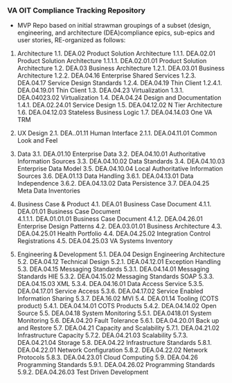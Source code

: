 ### VA OIT Compliance Tracking Repository

- MVP Repo based on initial strawman groupings of a subset (design, engineering, and architecture (DEA)compliance epics, sub-epics and user stories, RE-organized as follows:

1.	Architecture
 1.1.	DEA.02 Product Solution Architecture
1.1.1.	DEA.02.01 Product Solution Architecture
1.1.1.1.	DEA.02.01.01 Product Solution Architecture
1.2.	DEA.03 Business Architecture
1.2.1.	DEA.03.01 Business Architecture
1.2.2.	DEA.04.16 Enterprise Shared Services
1.2.3.	DEA.04.17 Service Design Standards
1.2.4.	DEA.04.19 Thin Client
1.2.4.1.	DEA.04.19.01 Thin Client
1.3.	DEA.04.23 Virtualization
1.3.1.	DEA.04023.02 Virtualization
1.4.	DEA.04.24 Design and Documentation
1.4.1.	DEA.02.24.01 Service Design
1.5.	DEA.04.12.02 N Tier Architecture
1.6.	DEA.04.12.03 Stateless Business Logic
1.7.	DEA.04.14.03 One VA TRM

2.	UX Design
2.1.	DEA..01.11 Human Interface
2.1.1.	DEA.04.11.01 Common Look and Feel

3.	Data
3.1.	DEA.01.10 Enterprise Data
3.2.	DEA.04.10.01 Authoritative Information Sources
3.3.	DEA.04.10.02 Data Standards
3.4.	DEA.04.10.03 Enterprise Data Model
3.5.	DEA.04.10.04 Local Authoritative Information Sources
3.6.	DEA.01.13 Data Handling
3.6.1.	DEA.04.13.01 Data Independence
3.6.2.	DEA.04.13.02 Data Persistence
3.7.	DEA.04.25 Meta Data Inventories


4.	Business Case & Product
4.1.	DEA.01 Business Case Document
4.1.1.	DEA.01.01 Business Case Document	
4.1.1.1.	DEA.01.01.01 Business Case Document
4.1.2.	DEA.04.26.01 Enterprise Design Patterns
4.2.	DEA.03.01.01 Business Architecture
4.3.	DEA.04.25.01 Health Portfolio
4.4.	DEA.04.25.02 Integration Control Registrations
4.5.	DEA.04.25.03 VA Systems Inventory


5.	Engineering & Development
5.1.	DEA.04 Design Engineering Architecture
5.2.	DEA.04.12 Technical Design
5.2.1.	DEA.04.12.01 Exception Handling
5.3.	DEA.04.15 Messaging Standards
5.3.1.	DEA.04.14.01 Messaging Standards HIE
5.3.2.	DEA.04.15.02 Messaging Standards SOAP
5.3.3.	DEA.04.15.03 XML
5.3.4.	DEA.04.16.01 Data Access Service
5.3.5.	DEA.04.17.01 Service Access
5.3.6.	DEA.04.17.02 Service Enabled Information Sharing
5.3.7.	DEA.16.02 MVI
5.4.	DEA.01.14 Tooling (COTS product)
5.4.1.	DEA.04.14.01 COTS Products
5.4.2.	DEA.04.14.02 Open Source
5.5.	DEA.04.18 System Monitoring
5.5.1.	DEA.0418.01 System Monitoring
5.6.	DEA.04.20 Fault Tolerance
5.6.1.	DEA.04.20.01 Back up and Restore
5.7.	DEA.04.21 Capacity and Scalability
5.7.1.	DEA.04.21.02 Infrastructure Capacity
5.7.2.	DEA.04.21.03 Scalability
5.7.3.	DEA.04.21.04 Storage
5.8.	DEA.04.22 Infrastructure Standards
5.8.1.	DEA.04.22.01 Network Configuration
5.8.2.	DEA.04.22.02 Network Protocols
5.8.3.	DEA.04.23.01 Cloud Computing
5.9.	DEA.04.26 Programming Standards
5.9.1.	DEA.04.26.02 Programming Standards
5.9.2.	DEA.04.26.03 Test Driven Development





